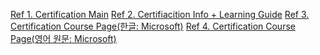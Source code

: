 [Ref 1. Certification Main](https://learn.microsoft.com/ko-kr/credentials/certifications/azure-developer/?practice-assessment-type=certification)
[Ref 2. Certifiacition Info + Learning Guide](https://learn.microsoft.com/ko-kr/credentials/certifications/resources/study-guides/az-204)
[Ref 3. Certification Course Page(한글: Microsoft)](https://learn.microsoft.com/ko-kr/training/courses/az-204t00)
[Ref 4. Certification Course Page(영어 원문: Microsoft)](https://learn.microsoft.com/en-us/training/courses/az-204t00)
